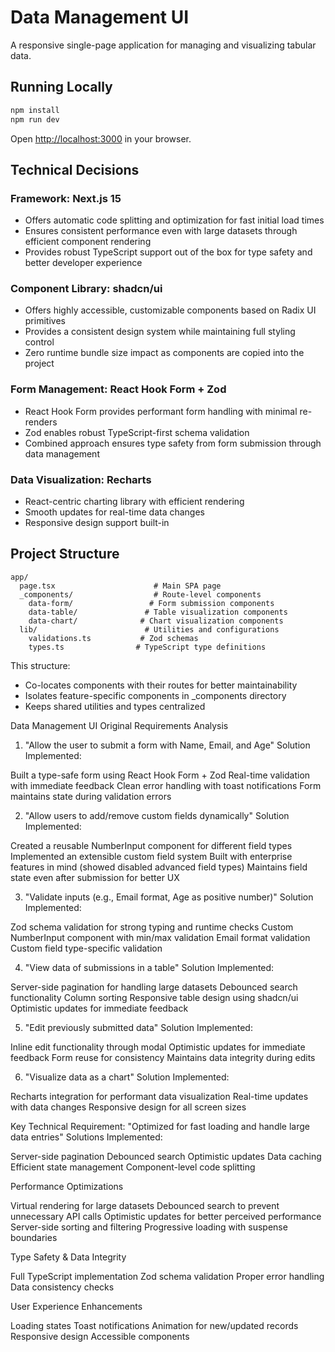 # Data Management UI

A responsive single-page application for managing and visualizing tabular data.

## Running Locally

```bash
npm install
npm run dev
```

Open [http://localhost:3000](http://localhost:3000) in your browser.

## Technical Decisions

### Framework: Next.js 15
- Offers automatic code splitting and optimization for fast initial load times
- Ensures consistent performance even with large datasets through efficient component rendering
- Provides robust TypeScript support out of the box for type safety and better developer experience

### Component Library: shadcn/ui
- Offers highly accessible, customizable components based on Radix UI primitives
- Provides a consistent design system while maintaining full styling control
- Zero runtime bundle size impact as components are copied into the project

### Form Management: React Hook Form + Zod
- React Hook Form provides performant form handling with minimal re-renders
- Zod enables robust TypeScript-first schema validation
- Combined approach ensures type safety from form submission through data management

### Data Visualization: Recharts
- React-centric charting library with efficient rendering
- Smooth updates for real-time data changes
- Responsive design support built-in

## Project Structure

```
app/
  page.tsx                      # Main SPA page
  _components/                  # Route-level components
    data-form/                 # Form submission components
    data-table/               # Table visualization components
    data-chart/              # Chart visualization components
  lib/                        # Utilities and configurations
    validations.ts           # Zod schemas
    types.ts                # TypeScript type definitions
```

This structure:
- Co-locates components with their routes for better maintainability
- Isolates feature-specific components in _components directory
- Keeps shared utilities and types centralized


Data Management UI
Original Requirements Analysis
1. "Allow the user to submit a form with Name, Email, and Age"
Solution Implemented:

Built a type-safe form using React Hook Form + Zod
Real-time validation with immediate feedback
Clean error handling with toast notifications
Form maintains state during validation errors

2. "Allow users to add/remove custom fields dynamically"
Solution Implemented:

Created a reusable NumberInput component for different field types
Implemented an extensible custom field system
Built with enterprise features in mind (showed disabled advanced field types)
Maintains field state even after submission for better UX

3. "Validate inputs (e.g., Email format, Age as positive number)"
Solution Implemented:

Zod schema validation for strong typing and runtime checks
Custom NumberInput component with min/max validation
Email format validation
Custom field type-specific validation

4. "View data of submissions in a table"
Solution Implemented:

Server-side pagination for handling large datasets
Debounced search functionality
Column sorting
Responsive table design using shadcn/ui
Optimistic updates for immediate feedback

5. "Edit previously submitted data"
Solution Implemented:

Inline edit functionality through modal
Optimistic updates for immediate feedback
Form reuse for consistency
Maintains data integrity during edits

6. "Visualize data as a chart"
Solution Implemented:

Recharts integration for performant data visualization
Real-time updates with data changes
Responsive design for all screen sizes

Key Technical Requirement: "Optimized for fast loading and handle large data entries"
Solutions Implemented:

Server-side pagination
Debounced search
Optimistic updates
Data caching
Efficient state management
Component-level code splitting

Performance Optimizations

Virtual rendering for large datasets
Debounced search to prevent unnecessary API calls
Optimistic updates for better perceived performance
Server-side sorting and filtering
Progressive loading with suspense boundaries

Type Safety & Data Integrity

Full TypeScript implementation
Zod schema validation
Proper error handling
Data consistency checks

User Experience Enhancements

Loading states
Toast notifications
Animation for new/updated records
Responsive design
Accessible components